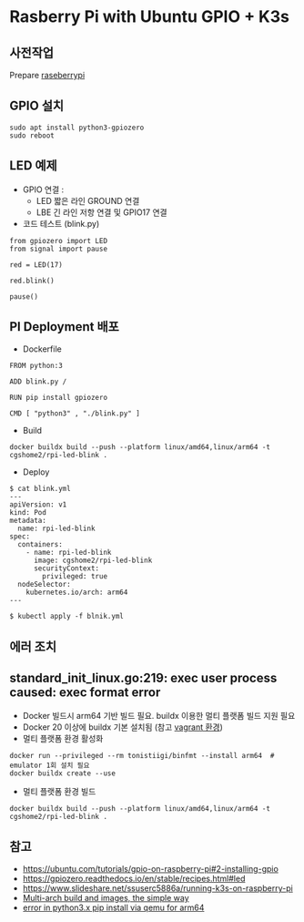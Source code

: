 # Rasberry Pi with Ubuntu GPIO + K3s

## 사전작업
Prepare [raseberrypi](raspberrypi.md)

## GPIO 설치
```
sudo apt install python3-gpiozero
sudo reboot
```
## LED 예제
- GPIO 연결 : 
  - LED 짧은 라인 GROUND 연결
  - LBE 긴 라인 저항 연결 및 GPIO17 연결
- 코드 테스트 (blink.py)
```
from gpiozero import LED
from signal import pause

red = LED(17)

red.blink()

pause()
```

## PI Deployment 배포
- Dockerfile
```
FROM python:3

ADD blink.py /

RUN pip install gpiozero

CMD [ "python3" , "./blink.py" ]
```
- Build
```
docker buildx build --push --platform linux/amd64,linux/arm64 -t cgshome2/rpi-led-blink .
```
- Deploy
```
$ cat blink.yml
---
apiVersion: v1
kind: Pod
metadata:
  name: rpi-led-blink
spec:
  containers:
    - name: rpi-led-blink
      image: cgshome2/rpi-led-blink 
      securityContext:
        privileged: true
  nodeSelector:
    kubernetes.io/arch: arm64
---

$ kubectl apply -f blnik.yml
```


## 에러 조치
## standard_init_linux.go:219: exec user process caused: exec format error 
- Docker 빌드시 arm64 기반 빌드 필요. buildx 이용한 멀티 플랫폼 빌드 지원 필요
- Docker 20 이상에 buildx 기본 설치됨 (참고 [vagrant 환경](https://github.com/GunSik2/k8s/blob/main/install/Vagrantfile-ubuntu20.04))
- 멀티 플랫폼 환경 활성화
```
docker run --privileged --rm tonistiigi/binfmt --install arm64  # emulator 1회 설치 필요
docker buildx create --use
```
- 멀티 플랫폼 환경 빌드
```
docker buildx build --push --platform linux/amd64,linux/arm64 -t cgshome2/rpi-led-blink .
```



## 참고
- https://ubuntu.com/tutorials/gpio-on-raspberry-pi#2-installing-gpio
- https://gpiozero.readthedocs.io/en/stable/recipes.html#led
- https://www.slideshare.net/ssuserc5886a/running-k3s-on-raspberry-pi
- [Multi-arch build and images, the simple way](https://www.docker.com/blog/multi-arch-build-and-images-the-simple-way/)
- [error in python3.x pip install via qemu for arm64](https://github.com/docker/buildx/issues/493)
